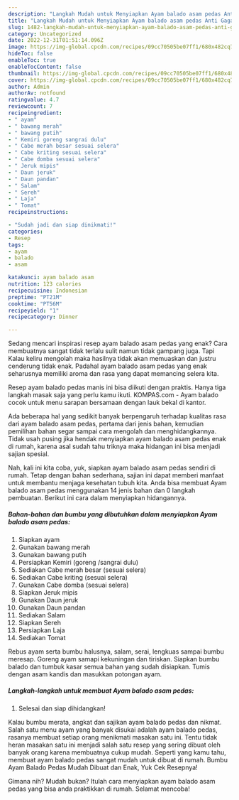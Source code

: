 ```yaml
---
description: "Langkah Mudah untuk Menyiapkan Ayam balado asam pedas Anti Gagal"
title: "Langkah Mudah untuk Menyiapkan Ayam balado asam pedas Anti Gagal"
slug: 1482-langkah-mudah-untuk-menyiapkan-ayam-balado-asam-pedas-anti-gagal
category: Uncategorized
date: 2022-12-31T01:51:14.096Z
image: https://img-global.cpcdn.com/recipes/09cc70505be07ff1/680x482cq70/ayam-balado-asam-pedas-foto-resep-utama.jpg
hideToc: false
enableToc: true
enableTocContent: false
thumbnail: https://img-global.cpcdn.com/recipes/09cc70505be07ff1/680x482cq70/ayam-balado-asam-pedas-foto-resep-utama.jpg
cover: https://img-global.cpcdn.com/recipes/09cc70505be07ff1/680x482cq70/ayam-balado-asam-pedas-foto-resep-utama.jpg
author: Admin
authorAv: notfound
ratingvalue: 4.7
reviewcount: 7
recipeingredient:
- " ayam"
- " bawang merah"
- " bawang putih"
- " Kemiri goreng sangrai dulu"
- " Cabe merah besar sesuai selera"
- " Cabe kriting sesuai selera"
- " Cabe domba sesuai selera"
- " Jeruk mipis"
- " Daun jeruk"
- " Daun pandan"
- " Salam"
- " Sereh"
- " Laja"
- " Tomat"
recipeinstructions:

- "Sudah jadi dan siap dinikmati!"
categories:
- Resep
tags:
- ayam
- balado
- asam

katakunci: ayam balado asam 
nutrition: 123 calories
recipecuisine: Indonesian
preptime: "PT21M"
cooktime: "PT56M"
recipeyield: "1"
recipecategory: Dinner

---
```



Sedang mencari inspirasi resep ayam balado asam pedas yang enak? Cara membuatnya sangat tidak terlalu sulit namun tidak gampang juga. Tapi Kalau keliru mengolah maka hasilnya tidak akan memuaskan dan justru cenderung tidak enak. Padahal ayam balado asam pedas yang enak seharusnya memiliki aroma dan rasa yang dapat memancing selera kita.


Resep ayam balado pedas manis ini bisa diikuti dengan praktis. Hanya tiga langkah masak saja yang perlu kamu ikuti. KOMPAS.com - Ayam balado cocok untuk menu sarapan bersamaan dengan lauk bekal di kantor.

Ada beberapa hal yang sedikit banyak berpengaruh terhadap kualitas rasa dari ayam balado asam pedas, pertama dari jenis bahan, kemudian pemilihan bahan segar sampai cara mengolah dan menghidangkannya. Tidak usah pusing jika hendak menyiapkan ayam balado asam pedas enak di rumah, karena asal sudah tahu triknya maka hidangan ini bisa menjadi sajian spesial.


Nah, kali ini kita coba, yuk, siapkan ayam balado asam pedas sendiri di rumah. Tetap dengan bahan sederhana, sajian ini dapat memberi manfaat untuk membantu menjaga kesehatan tubuh kita. Anda bisa membuat Ayam balado asam pedas menggunakan 14 jenis bahan dan 0 langkah pembuatan. Berikut ini cara dalam menyiapkan hidangannya.

<!--inarticleads1-->

##### Bahan-bahan dan bumbu yang dibutuhkan dalam menyiapkan Ayam balado asam pedas:

1. Siapkan  ayam
1. Gunakan  bawang merah
1. Gunakan  bawang putih
1. Persiapkan  Kemiri (goreng /sangrai dulu)
1. Sediakan  Cabe merah besar (sesuai selera)
1. Sediakan  Cabe kriting (sesuai selera)
1. Gunakan  Cabe domba (sesuai selera)
1. Siapkan  Jeruk mipis
1. Gunakan  Daun jeruk
1. Gunakan  Daun pandan
1. Sediakan  Salam
1. Siapkan  Sereh
1. Persiapkan  Laja
1. Sediakan  Tomat


Rebus ayam serta bumbu halusnya, salam, serai, lengkuas sampai bumbu meresap. Goreng ayam samapi kekuningan dan tiriskan. Siapkan bumbu balado dan tumbuk kasar semua bahan yang sudah disiapkan. Tumis dengan asam kandis dan masukkan potongan ayam. 

<!--inarticleads2-->

##### Langkah-langkah untuk membuat Ayam balado asam pedas:


1. Selesai dan siap dihidangkan!

Kalau bumbu merata, angkat dan sajikan ayam balado pedas dan nikmat. Salah satu menu ayam yang banyak disukai adalah ayam balado pedas, rasanya membuat setiap orang menikmati masakan satu ini. Tentu tidak heran masakan satu ini menjadi salah satu resep yang sering dibuat oleh banyak orang karena membuatnya cukup mudah. Seperti yang kamu tahu, membuat ayam balado pedas sangat mudah untuk dibuat di rumah. Bumbu Ayam Balado Pedas Mudah Dibuat dan Enak, Yuk Cek Resepnya! 

Gimana nih? Mudah bukan? Itulah cara menyiapkan ayam balado asam pedas yang bisa anda praktikkan di rumah. Selamat mencoba!
